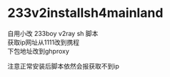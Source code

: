 # 233v2installsh4mainland

自用小改 233boy v2ray sh 脚本  
获取ip网址从1111改到携程  
下包地址改到ghproxy  

注意正常安装后脚本依然会报获取不到ip  
